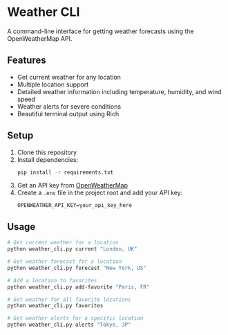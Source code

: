 # Weather CLI

A command-line interface for getting weather forecasts using the OpenWeatherMap API.

## Features
- Get current weather for any location
- Multiple location support
- Detailed weather information including temperature, humidity, and wind speed
- Weather alerts for severe conditions
- Beautiful terminal output using Rich

## Setup

1. Clone this repository
2. Install dependencies:
   ```bash
   pip install -r requirements.txt
   ```
3. Get an API key from [OpenWeatherMap](https://openweathermap.org/api)
4. Create a `.env` file in the project root and add your API key:
   ```
   OPENWEATHER_API_KEY=your_api_key_here
   ```

## Usage

```bash
# Get current weather for a location
python weather_cli.py current "London, UK"

# Get weather forecast for a location
python weather_cli.py forecast "New York, US"

# Add a location to favorites
python weather_cli.py add-favorite "Paris, FR"

# Get weather for all favorite locations
python weather_cli.py favorites

# Get weather alerts for a specific location
python weather_cli.py alerts "Tokyo, JP"
``` 